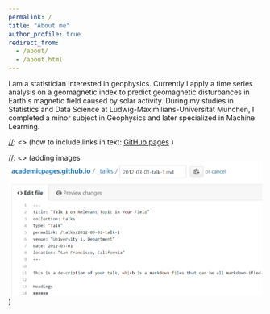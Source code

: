 ```yaml
---
permalink: /
title: "About me"
author_profile: true
redirect_from: 
  - /about/
  - /about.html
---
```




I am a statistician interested in geophysics. Currently I apply a time series analysis on a geomagnetic index to predict geomagnetic disturbances in Earth's magnetic field caused by solar activity.
During my studies in Statistics and Data Science at Ludwig-Maximilians-Universität München, I completed a minor subject in Geophysics and later specialized in Machine Learning.






[//]: <> (comments: ... )
[//]: <> (how to include links in text: [GitHub pages](https://pages.github.com) )

[//]: <> (adding images ![Editing a markdown file for a talk](/images/editing-talk.png) )




